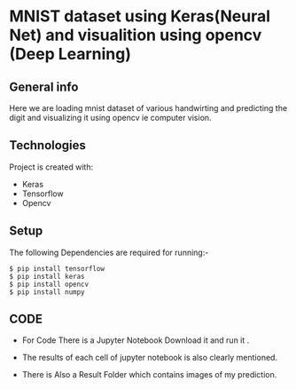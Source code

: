 # MNIST dataset using Keras(Neural Net) and visualition using opencv (Deep Learning)


## General info
Here we are loading mnist dataset of various handwirting and predicting the digit and visualizing it using opencv ie computer vision.
	
## Technologies
Project is created with:
* Keras
* Tensorflow
* Opencv
	
## Setup
The following Dependencies are required for running:-

```
$ pip install tensorflow
$ pip install keras
$ pip install opencv
$ pip install numpy

```
## CODE

* For Code There is a Jupyter Notebook Download it and run it .

* The results of each cell of jupyter notebook is also clearly mentioned.

* There is Also a Result Folder which contains images of my prediction. 



